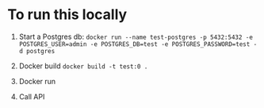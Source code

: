 # To run this locally

1. Start a Postgres db:
`docker run --name test-postgres -p 5432:5432 -e POSTGRES_USER=admin -e POSTGRES_DB=test -e POSTGRES_PASSWORD=test -d postgres`

2. Docker build
   `docker build -t test:0 .`

3. Docker run

4. Call API
